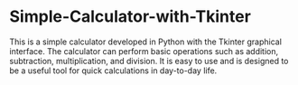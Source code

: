 # Simple-Calculator-with-Tkinter
This is a simple calculator developed in Python with the Tkinter graphical interface. The calculator can perform basic operations such as addition, subtraction, multiplication, and division. It is easy to use and is designed to be a useful tool for quick calculations in day-to-day life.

